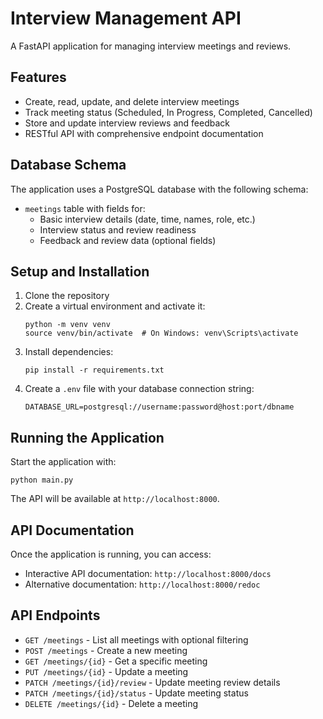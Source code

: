 # Interview Management API

A FastAPI application for managing interview meetings and reviews.

## Features

- Create, read, update, and delete interview meetings
- Track meeting status (Scheduled, In Progress, Completed, Cancelled)
- Store and update interview reviews and feedback
- RESTful API with comprehensive endpoint documentation

## Database Schema

The application uses a PostgreSQL database with the following schema:

- `meetings` table with fields for:
  - Basic interview details (date, time, names, role, etc.)
  - Interview status and review readiness
  - Feedback and review data (optional fields)

## Setup and Installation

1. Clone the repository
2. Create a virtual environment and activate it:
   ```
   python -m venv venv
   source venv/bin/activate  # On Windows: venv\Scripts\activate
   ```
3. Install dependencies:
   ```
   pip install -r requirements.txt
   ```
4. Create a `.env` file with your database connection string:
   ```
   DATABASE_URL=postgresql://username:password@host:port/dbname
   ```

## Running the Application

Start the application with:

```
python main.py
```

The API will be available at `http://localhost:8000`.

## API Documentation

Once the application is running, you can access:

- Interactive API documentation: `http://localhost:8000/docs`
- Alternative documentation: `http://localhost:8000/redoc`

## API Endpoints

- `GET /meetings` - List all meetings with optional filtering
- `POST /meetings` - Create a new meeting
- `GET /meetings/{id}` - Get a specific meeting
- `PUT /meetings/{id}` - Update a meeting
- `PATCH /meetings/{id}/review` - Update meeting review details
- `PATCH /meetings/{id}/status` - Update meeting status
- `DELETE /meetings/{id}` - Delete a meeting 